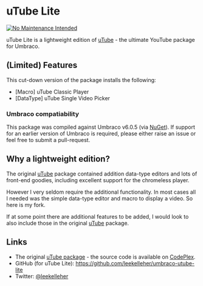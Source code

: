 # uTube Lite

[![No Maintenance Intended](http://unmaintained.tech/badge.svg)](http://unmaintained.tech/)

uTube Lite is a lightweight edition of [uTube](http://our.umbraco.org/projects/website-utilities/utube) - the ultimate YouTube package for Umbraco.

## (Limited) Features

This cut-down version of the package installs the following:

* [Macro] uTube Classic Player
* [DataType] uTube Single Video Picker

### Umbraco compatiability

This package was compiled against Umbraco v6.0.5 (via [NuGet](http://nuget.org/packages/UmbracoCms.Core/6.0.5)). If support for an earlier version of Umbraco is required, please either raise an issue or feel free to submit a pull-request.

## Why a lightweight edition?

The original [uTube](http://our.umbraco.org/projects/website-utilities/utube) package contained addition data-type editors and lots of front-end goodies, including excellent support for the chromeless player.

However I very seldom require the additional functionality. In most cases all I needed was the simple data-type editor and macro to display a video. So here is my fork.

If at some point there are additional features to be added, I would look to also include those in the original [uTube](http://our.umbraco.org/projects/website-utilities/utube) package.

## Links

* The original [uTube  package](http://our.umbraco.org/projects/website-utilities/utube) - the source code is available on [CodePlex](https://utube.codeplex.com/).
* GitHub (for uTube Lite): https://github.com/leekelleher/umbraco-utube-lite
* Twitter: [@leekelleher](http://twitter.com/leekelleher)
